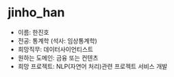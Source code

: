 # jinho_han

- 이름: 한진호
- 전공: 통계학 (석사: 임상통계학)
- 희망직무: 데이터사이언티스트
- 원하는 도메인: 금융 또는 컨텐츠
- 희망 프로젝트: NLP(자연어 처리)관련 프로젝트 서비스 개발
